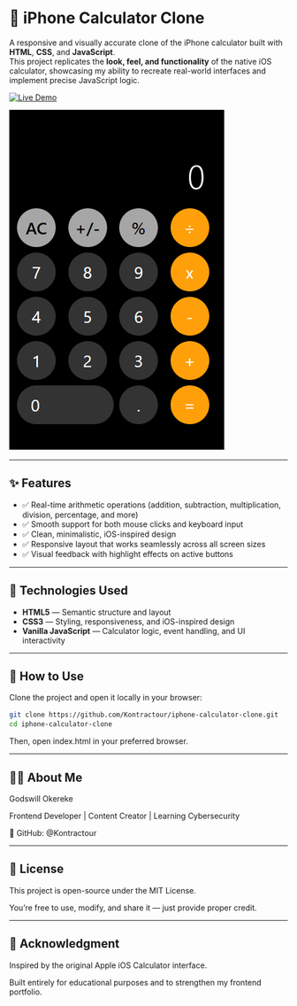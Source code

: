 # 📱 iPhone Calculator Clone

A responsive and visually accurate clone of the iPhone calculator built with **HTML**, **CSS**, and **JavaScript**.  
This project replicates the **look, feel, and functionality** of the native iOS calculator, showcasing my ability to recreate real-world interfaces and implement precise JavaScript logic.

[![Live Demo](https://img.shields.io/badge/🚀%20Live%20Demo-Click%20Here-brightgreen?style=for-the-badge)](https://kontractour.github.io/iphone-calculator-clone)

[![iPhone Calculator Clone Screenshot](./screenshot.png)](https://kontractour.github.io/iphone-calculator-clone)

---

## ✨ Features

- ✅ Real-time arithmetic operations (addition, subtraction, multiplication, division, percentage, and more)  
- ✅ Smooth support for both mouse clicks and keyboard input  
- ✅ Clean, minimalistic, iOS-inspired design  
- ✅ Responsive layout that works seamlessly across all screen sizes  
- ✅ Visual feedback with highlight effects on active buttons  

---

## 🧰 Technologies Used

- **HTML5** — Semantic structure and layout  
- **CSS3** — Styling, responsiveness, and iOS-inspired design  
- **Vanilla JavaScript** — Calculator logic, event handling, and UI interactivity  

---

## 📂 How to Use

Clone the project and open it locally in your browser:

```bash
git clone https://github.com/Kontractour/iphone-calculator-clone.git
cd iphone-calculator-clone
```
Then, open index.html in your preferred browser.

---

## 🧑‍💻 About Me

Godswill Okereke

Frontend Developer | Content Creator | Learning Cybersecurity

🔗 GitHub: @Kontractour

---

## 📄 License

This project is open-source under the MIT License.

You’re free to use, modify, and share it — just provide proper credit.

---

## 📝 Acknowledgment

Inspired by the original Apple iOS Calculator interface.

Built entirely for educational purposes and to strengthen my frontend portfolio.
